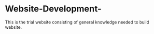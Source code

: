 # Website-Development-
This is the trial website consisting of general knowledge needed to build website. 
